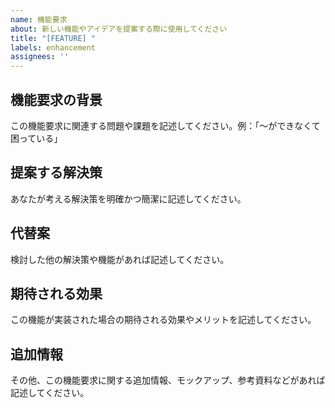 ```yaml
---
name: 機能要求
about: 新しい機能やアイデアを提案する際に使用してください
title: "[FEATURE] "
labels: enhancement
assignees: ''
---
```


## 機能要求の背景
この機能要求に関連する問題や課題を記述してください。例：「〜ができなくて困っている」

## 提案する解決策
あなたが考える解決策を明確かつ簡潔に記述してください。

## 代替案
検討した他の解決策や機能があれば記述してください。

## 期待される効果
この機能が実装された場合の期待される効果やメリットを記述してください。

## 追加情報
その他、この機能要求に関する追加情報、モックアップ、参考資料などがあれば記述してください。